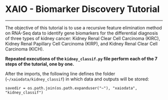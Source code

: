# XAIO - Biomarker Discovery Tutorial

-----

The objective of this tutorial is to use a recursive feature elimination method on 
RNA-Seq data to identify gene biomarkers for the differential diagnosis of three 
types of kidney cancer: Kidney Renal Clear Cell Carcinoma (KIRC), Kidney Renal 
Papillary Cell Carcinoma (KIRP), and Kidney Renal Clear Cell Carcinoma (KICH).

**Repeated executions of the `kidney_classif.py` file perform each of the 7 steps of 
the tutorial, one by one.**

After the imports, the following line defines the folder (`~/xaiodata/kidney_classif`) 
in which data and outputs will be stored:

`savedir = os.path.join(os.path.expanduser("~"), "xaiodata", "kidney_classif")`


